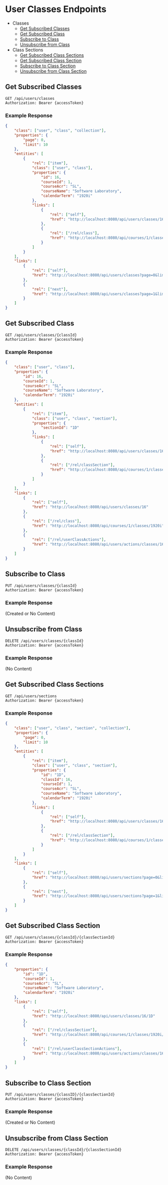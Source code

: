 # User Classes Endpoints

- Classes
    - [Get Subscribed Classes](#get-subscribed-classes)
    - [Get Subscribed Class](#get-subscribed-class)
    - [Subscribe to Class](#subscribe-to-class)
    - [Unsubscribe from Class](#unsubscribe-from-class)
- Class Sections
    - [Get Subscribed Class Sections](#get-subscribed-class-sections)
    - [Get Subscribed Class Section](#get-subscribed-class-section)
    - [Subscribe to Class Section](#subscribe-to-class-section)
    - [Unsubscribe from Class Section](#unsubscribe-from-class-section)

## Get Subscribed Classes

```http
GET /api/users/classes
Authorization: Bearer {accessToken}
```

### Example Response

```json
{
    "class": ["user", "class", "collection"],
    "properties": {
        "page": 0,
        "limit": 10
    },
    "entities": [
        {
            "rel": ["item"],
            "class": ["user", "class"],
            "properties": {
                "id": 16,
                "courseId": 1,
                "courseAcr": "SL",
                "courseName": "Software Laboratory",
                "calendarTerm": "1920i"
            },
            "links": [
                {
                    "rel": ["self"],
                    "href": "http://localhost:8080/api/users/classes/16"
                },
                {
                    "rel": ["/rel/class"],
                    "href": "http://localhost:8080/api/courses/1/classes/1920i"
                }
            ]
        }
    ],
    "links": [
        {
            "rel": ["self"],
            "href": "http://localhost:8080/api/users/classes?page=0&limit=10"
        },
        {
            "rel": ["next"],
            "href": "http://localhost:8080/api/users/classes?page=1&limit=10"
        }
    ]
}
```

## Get Subscribed Class

```http
GET /api/users/classes/{classId}
Authorization: Bearer {accessToken}
```

### Example Response

```json
{
    "class": ["user", "class"],
    "properties": {
        "id": 16,
        "courseId": 1,
        "courseAcr": "SL",
        "courseName": "Software Laboratory",
        "calendarTerm": "1920i"
    },
    "entities": [
        {
            "rel": ["item"],
            "class": ["user", "class", "section"],
            "properties": {
                "sectionId": "1D"
            },
            "links": [
                {
                    "rel": ["self"],
                    "href": "http://localhost:8080/api/users/classes/16/1D"
                },
                {
                    "rel": ["/rel/classSection"],
                    "href": "http://localhost:8080/api/courses/1/classes/1920i/1D"
                }
            ]
        }
    ],
    "links": [
        {
            "rel": ["self"],
            "href": "http://localhost:8080/api/users/classes/16"
        },
        {
            "rel": ["/rel/class"],
            "href": "http://localhost:8080/api/courses/1/classes/1920i"
        },
        {
            "rel": ["/rel/userClassActions"],
            "href": "http://localhost:8080/api/users/actions/classes/16"
        }
    ]
}
```

## Subscribe to Class


```http
PUT /api/users/classes/{classId}
Authorization: Bearer {accessToken}
```

### Example Response

(Created or No Content)

## Unsubscribe from Class

```http
DELETE /api/users/classes/{classId}
Authorization: Bearer {accessToken}
```

### Example Response

(No Content)

## Get Subscribed Class Sections

```http
GET /api/users/sections
Authorization: Bearer {accessToken}
```

### Example Response

```json
{
    "class": ["user", "class", "section", "collection"],
    "properties": {
        "page": 0,
        "limit": 10
    },
    "entities": [
        {
            "rel": ["item"],
            "class": ["user", "class", "section"],
            "properties": {
                "id": "1D",
                "classId": 16,
                "courseId": 1,
                "courseAcr": "SL",
                "courseName": "Software Laboratory",
                "calendarTerm": "1920i"
            },
            "links": [
                {
                    "rel": ["self"],
                    "href": "http://localhost:8080/api/users/classes/16/1D"
                },
                {
                    "rel": ["/rel/classSection"],
                    "href": "http://localhost:8080/api/courses/1/classes/1920i/1D"
                }
            ]
        }
    ],
    "links": [
        {
            "rel": ["self"],
            "href": "http://localhost:8080/api/users/sections?page=0&limit=10"
        },
        {
            "rel": ["next"],
            "href": "http://localhost:8080/api/users/sections?page=1&limit=10"
        }
    ]
}
```

## Get Subscribed Class Section

```http
GET /api/users/classes/{classId}/{classSectionId}
Authorization: Bearer {accessToken}
```

### Example Response

```json
{
    "properties": {
        "id": "1D",
        "courseId": 1,
        "courseAcr": "SL",
        "courseName": "Software Laboratory",
        "calendarTerm": "1920i"
    },
    "links": [
        {
            "rel": ["self"],
            "href": "http://localhost:8080/api/users/classes/16/1D"
        },
        {
            "rel": ["/rel/classSection"],
            "href": "http://localhost:8080/api/courses/1/classes/1920i/1D"
        },
        {
            "rel": ["/rel/userClassSectionActions"],
            "href": "http://localhost:8080/api/users/actions/classes/16/1D"
        }
    ]
}
```

## Subscribe to Class Section

```http
PUT /api/users/classes/{classID}/{classSectionId}
Authorization: Bearer {accessToken}
```

### Example Response

(Created or No Content)

## Unsubscribe from Class Section

```http
DELETE /api/users/classes/{classId}/{classSectionId}
Authorization: Bearer {accessToken}
```

### Example Response

(No Content)